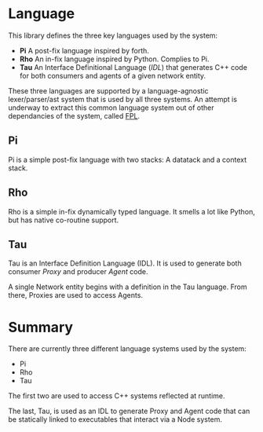 # Language

This library defines the three key languages used by the system:
* **Pi** A post-fix language inspired by forth.
* **Rho** An in-fix language inspired by Python. Complies to Pi.
* **Tau** An Interface Definitional Language (_IDL_) that generates C++ code for both consumers and agents of a given network entity.

These three languages are supported by a language-agnostic lexer/parser/ast system that is used by all three systems. An attempt is underway to extract this common language system out of other dependancies of the system, called [FPL](https://github.com/cschladetsch/fpl).

## Pi

Pi is a simple post-fix language with two stacks: A datatack and a context stack.

## Rho

Rho is a simple in-fix dynamically typed language. It smells a lot like Python, but has native co-routine support.

## Tau

Tau is an Interface Definition Language (IDL). It is used to generate both consumer _Proxy_ and producer _Agent_ code.

A single Network entity begins with a definition in the Tau language. From there, Proxies are used to access Agents.

# Summary

There are currently three different language systems used by the system:
- Pi
- Rho
- Tau

The first two are used to access C++ systems reflected at runtime. 

The last, Tau, is used as an IDL to generate Proxy and Agent code
that can be statically linked to executables that interact via a Node 
system.
